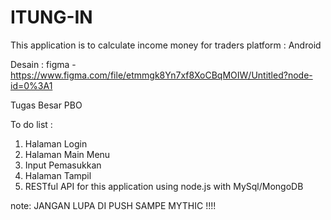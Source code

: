 # ITUNG-IN
This application is to calculate income money for traders 
platform : Android 

Desain : 
figma - https://www.figma.com/file/etmmgk8Yn7xf8XoCBqMOIW/Untitled?node-id=0%3A1

Tugas Besar PBO

To do list : 
1. Halaman Login
2. Halaman Main Menu
3. Input Pemasukkan 
4. Halaman Tampil
5. RESTful API for this application using node.js with MySql/MongoDB

note: JANGAN LUPA DI PUSH SAMPE MYTHIC !!!!
